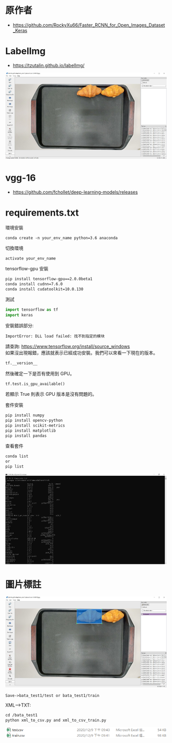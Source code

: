 # 原作者
- https://github.com/RockyXu66/Faster_RCNN_for_Open_Images_Dataset_Keras
# LabelImg
- https://tzutalin.github.io/labelImg/
<p float="left">
   <img src="/img/l1.jpg" width="536"/>
</p>

# vgg-16
- https://github.com/fchollet/deep-learning-models/releases 

# requirements.txt
環境安裝

    conda create -n your_env_name python=3.6 anaconda
切換環境

    activate your_env_name
tensorflow-gpu 安裝

    pip install tensorflow-gpu==2.0.0beta1
    conda install cudnn=7.6.0
    conda install cudatoolkit=10.0.130
測試
```python
import tensorflow as tf
import keras
```
安裝錯誤部分:

    ImportError: DLL load failed: 找不到指定的模块
請查詢: https://www.tensorflow.org/install/source_windows <br />
如果沒出現報錯，應該就表示已經成功安裝。我們可以來看一下現在的版本。

```python
tf.__version__
```
然後確定一下是否有使用到 GPU。
```python
tf.test.is_gpu_available()
```
若顯示 True 則表示 GPU 版本是沒有問題的。

套件安裝

    pip install numpy
    pip install opencv-python
    pip install scikit-metrics
    pip install matplotlib
    pip install pandas
查看套件

    conda list
    or
    pip list
<p float="left">
   <img src="/img/l2.jpg" width="536"/>
</p>

# 圖片標註
<p float="left">
   <img src="/img/l3.jpg" width="536"/>
</p>

    Save->bata_test1/test or bata_test1/train
XML-->TXT:

    cd /bata_test1
    python xml_to_csv.py and xml_to_csv_train.py
<p float="left">
   <img src="/img/l4.png" width="746"/>
</p>
    

